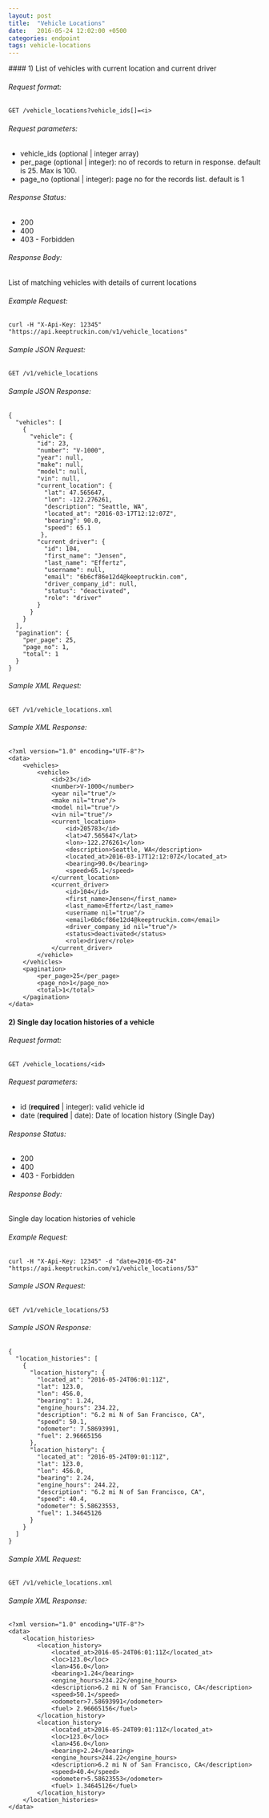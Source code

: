 ```yaml
---
layout: post
title:  "Vehicle Locations"
date:   2016-05-24 12:02:00 +0500
categories: endpoint
tags: vehicle-locations
---
```

<div id="list-vehicles-current-locations" markdown="1">
#### 1) List of vehicles with current location and current driver

###### Request format:

```
GET /vehicle_locations?vehicle_ids[]=<i>
```

###### Request parameters:

+ vehicle_ids (optional &#124; integer array)
+ per_page (optional &#124; integer): no of records to return in response. default is 25. Max is 100.
+ page_no (optional &#124; integer): page no for the records list. default is 1

###### Response Status:

+ 200
+ 400
+ 403 - Forbidden

###### Response Body:

List of matching vehicles with details of current locations

###### Example Request:

```
curl -H "X-Api-Key: 12345" "https://api.keeptruckin.com/v1/vehicle_locations"
```

###### Sample JSON Request:

```
GET /v1/vehicle_locations
```

###### Sample JSON Response:

```
{
  "vehicles": [
    {
      "vehicle": {
        "id": 23,
        "number": "V-1000",
        "year": null,
        "make": null,
        "model": null,
        "vin": null,
        "current_location": {
          "lat": 47.565647,
          "lon": -122.276261,
          "description": "Seattle, WA",
          "located_at": "2016-03-17T12:12:07Z",
          "bearing": 90.0,
          "speed": 65.1
         },
        "current_driver": {
          "id": 104,
          "first_name": "Jensen",
          "last_name": "Effertz",
          "username": null,
          "email": "6b6cf86e12d4@keeptruckin.com",
          "driver_company_id": null,
          "status": "deactivated",
          "role": "driver"
        }
      }
    }
  ],
  "pagination": {
    "per_page": 25,
    "page_no": 1,
    "total": 1
  }
}
```

###### Sample XML Request:

```
GET /v1/vehicle_locations.xml
```

###### Sample XML Response:

```
<?xml version="1.0" encoding="UTF-8"?>
<data>
    <vehicles>
        <vehicle>
            <id>23</id>
            <number>V-1000</number>
            <year nil="true"/>
            <make nil="true"/>
            <model nil="true"/>
            <vin nil="true"/>
            <current_location>
                <id>205783</id>
                <lat>47.565647</lat>
                <lon>-122.276261</lon>
                <description>Seattle, WA</description>
                <located_at>2016-03-17T12:12:07Z</located_at>
                <bearing>90.0</bearing>
                <speed>65.1</speed>
            </current_location>
            <current_driver>
                <id>104</id>
                <first_name>Jensen</first_name>
                <last_name>Effertz</last_name>
                <username nil="true"/>
                <email>6b6cf86e12d4@keeptruckin.com</email>
                <driver_company_id nil="true"/>
                <status>deactivated</status>
                <role>driver</role>
            </current_driver>
        </vehicle>
    </vehicles>
    <pagination>
        <per_page>25</per_page>
        <page_no>1</page_no>
        <total>1</total>
    </pagination>
</data>
```

</div>

<div id="list-single-vehicle-locations" markdown="1">

#### 2) Single day location histories of a vehicle

###### Request format:

```
GET /vehicle_locations/<id>
```

###### Request parameters:

+ id (**required** &#124; integer): valid vehicle id 
+ date (**required** &#124; date): Date of location history (Single Day)

###### Response Status:

+ 200
+ 400
+ 403 - Forbidden

###### Response Body:

Single day location histories of vehicle

###### Example Request:

```
curl -H "X-Api-Key: 12345" -d "date=2016-05-24" "https://api.keeptruckin.com/v1/vehicle_locations/53"
```

###### Sample JSON Request:

```
GET /v1/vehicle_locations/53
```

###### Sample JSON Response:

```
{
  "location_histories": [
    {
      "location_history": {
        "located_at": "2016-05-24T06:01:11Z",
        "lat": 123.0,
        "lon": 456.0,
        "bearing": 1.24,
        "engine_hours": 234.22,
        "description": "6.2 mi N of San Francisco, CA",
        "speed": 50.1,
        "odometer": 7.58693991,
        "fuel": 2.96665156
      },
      "location_history": {
        "located_at": "2016-05-24T09:01:11Z",
        "lat": 123.0,
        "lon": 456.0,
        "bearing": 2.24,
        "engine_hours": 244.22,
        "description": "6.2 mi N of San Francisco, CA",
        "speed": 40.4,
        "odometer": 5.58623553,
        "fuel": 1.34645126
      }
    }
  ]
}
```

###### Sample XML Request:

```
GET /v1/vehicle_locations.xml
```

###### Sample XML Response:

```
<?xml version="1.0" encoding="UTF-8"?>
<data>
    <location_histories>
        <location_history>
            <located_at>2016-05-24T06:01:11Z</located_at>
            <loc>123.0</loc>
            <lan>456.0</lon>
            <bearing>1.24</bearing>
            <engine_hours>234.22</engine_hours>
            <description>6.2 mi N of San Francisco, CA</description>
            <speed>50.1</speed>
            <odometer>7.58693991</odometer>
            <fuel> 2.96665156</fuel>
        </location_history>
        <location_history>
            <located_at>2016-05-24T09:01:11Z</located_at>
            <loc>123.0</loc>
            <lan>456.0</lon>
            <bearing>2.24</bearing>
            <engine_hours>244.22</engine_hours>
            <description>6.2 mi N of San Francisco, CA</description>
            <speed>40.4</speed>
            <odometer>5.58623553</odometer>
            <fuel> 1.34645126</fuel>
        </location_history>
    </location_histories>
</data>
```
</div>